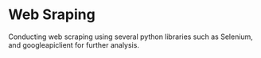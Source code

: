 # Web Sraping

Conducting web scraping using several python libraries such as Selenium, and googleapiclient for further analysis.
